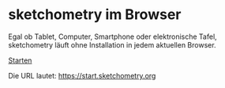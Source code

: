 # sketchometry im Browser

Egal ob Tablet, Computer, Smartphone oder elektronische Tafel, sketchometry läuft ohne Installation in jedem aktuellen Browser.

<a type="button" href="https://start.sketchometry.org" target="_blank">
<span class="sketcho sketcho-compass-cursor"></span>
<span>Starten</span>
</a>
 
Die URL lautet: <a href="https://start.sketchometry.org" target="_blank">https://start.sketchometry.org</a>